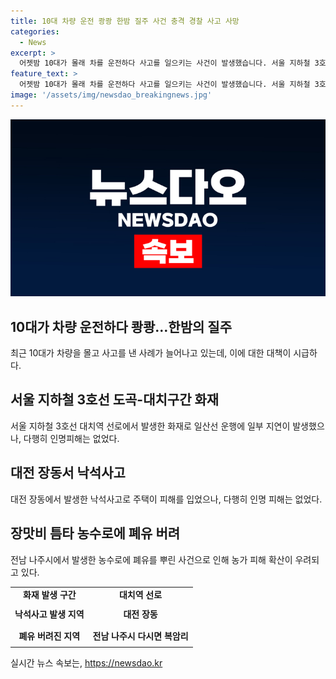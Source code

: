 ```yaml
---
title: 10대 차량 운전 쾅쾅 한밤 질주 사건 충격 경찰 사고 사망
categories:
  - News
excerpt: >
  어젯밤 10대가 몰래 차를 운전하다 사고를 일으키는 사건이 발생했습니다. 서울 지하철 3호선에서 화재가 발생하여 일산선 운행이 지연되고, 대전에서는 낙석사고가 발생하여 주택을 덮치는 사태가 있었습니다. 또한 장맛비가 내리는 틈을 노리고 농수로에 폐유를 버리는 사건이 발생하여 현장에 임시 조치가 취해졌습니다. 해당 사건들에 대한 수사가 진행 중이며, 관련된 상세한 사항은 TV 기사를 통해 확인하실 수 있습니다.
feature_text: >
  어젯밤 10대가 몰래 차를 운전하다 사고를 일으키는 사건이 발생했습니다. 서울 지하철 3호선에서 화재가 발생하여 일산선 운행이 지연되고, 대전에서는 낙석사고가 발생하여 주택을 덮치는 사태가 있었습니다. 또한 장맛비가 내리는 틈을 노리고 농수로에 폐유를 버리는 사건이 발생하여 현장에 임시 조치가 취해졌습니다. 해당 사건들에 대한 수사가 진행 중이며, 관련된 상세한 사항은 TV 기사를 통해 확인하실 수 있습니다.
image: '/assets/img/newsdao_breakingnews.jpg'
---
```


<p><img src="/assets/img/newsdao_breakingnews.jpg" alt="ontimetimes 속보" /></p>

<h2 data-ke-size="size26">10대가 차량 운전하다 쾅쾅…한밤의 질주</h2>

<p data-ke-size="size16">최근 10대가 차량을 몰고 사고를 낸 사례가 늘어나고 있는데, 이에 대한 대책이 시급하다.</p>

<h2 data-ke-size="size26">서울 지하철 3호선 도곡-대치구간 화재</h2>

<p data-ke-size="size16">서울 지하철 3호선 대치역 선로에서 발생한 화재로 일산선 운행에 일부 지연이 발생했으나, 다행히 인명피해는 없었다.</p>

<h2 data-ke-size="size26">대전 장동서 낙석사고</h2>

<p data-ke-size="size16">대전 장동에서 발생한 낙석사고로 주택이 피해를 입었으나, 다행히 인명 피해는 없었다.</p>

<h2 data-ke-size="size26">장맛비 틈타 농수로에 폐유 버려</h2>

<p data-ke-size="size16">전남 나주시에서 발생한 농수로에 폐유를 뿌린 사건으로 인해 농가 피해 확산이 우려되고 있다.</p>

<table>
    <tbody>
        <tr>
            <td style="text-align: center; height: 17px;"><b>화재 발생 구간</b></td>
            <td style="text-align: center; height: 17px;"><b>대치역 선로</b></td>
        </tr>
        <tr>
            <td style="text-align: center; height: 30px;"><b>낙석사고 발생 지역</b></td>
            <td style="text-align: center; height: 30px;"><b>대전 장동</b></td>
        </tr>
        <tr>
            <td style="text-align: center; height: 30px;"><b>폐유 버려진 지역</b></td>
            <td style="text-align: center; height: 30px;"><b>전남 나주시 다시면 복암리</b></td>
        </tr>
    </tbody>
</table>
실시간 뉴스 속보는, <a href="https://newsdao.kr" rel="dofollow">https://newsdao.kr</a>


